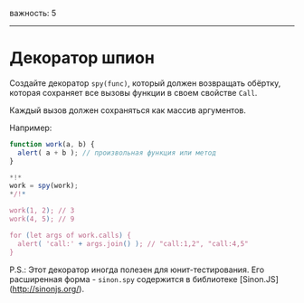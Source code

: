 важность: 5

---

# Декоратор шпион

Создайте декоратор `spy(func)`, который должен возвращать обёртку, которая сохраняет все вызовы функции в своем свойстве `Call`.

Каждый вызов должен сохраняться как массив аргументов.

Например:

```js
function work(a, b) {
  alert( a + b ); // произвольная функция или метод
}

*!*
work = spy(work);
*/!*

work(1, 2); // 3
work(4, 5); // 9

for (let args of work.calls) {
  alert( 'call:' + args.join() ); // "call:1,2", "call:4,5"
}
```

P.S.: Этот декоратор иногда полезен для юнит-тестирования. Его расширенная форма - `sinon.spy` содержится в библиотеке [Sinon.JS] (http://sinonjs.org/).
